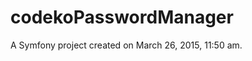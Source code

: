codekoPasswordManager
=====================



A Symfony project created on March 26, 2015, 11:50 am.
